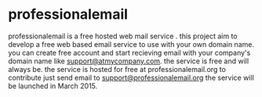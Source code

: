 # professionalemail
professionalemail is a free hosted web mail service .
this project aim to develop a free web based email service to use with your own domain name.
you can create free account and start recieving email with your company's domain name like support@atmycompany.com.
the service is free and will always be.
the service is hosted for free at professionalemail.org
to contribute just send email to support@professionalemail.org
the service will be launched in March 2015.
